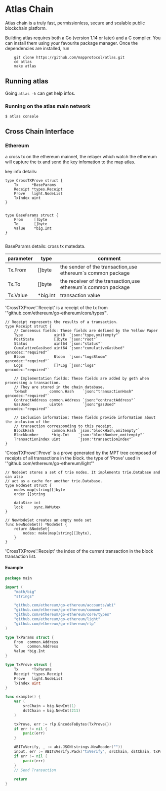 # Atlas Chain

Atlas chain is a truly fast, permissionless, secure and scalable public blockchain platform.

Building atlas requires both a Go (version 1.14 or later) and a C compiler.
You can install them using your favourite package manager.
Once the dependencies are installed, run

```
    git clone https://github.com/mapprotocol/atlas.git
    cd atlas
    make atlas
```

## Running atlas

Going `atlas -h` can get help infos.

### Running on the atlas main network

```
$ atlas console
```

## Cross Chain Interface

### Ethereum 

a cross tx on the ethereum mainnet, the relayer which watch the ethereum will capture the tx and send the key infomation 
to the map atlas.

key info details:

```
type CrossTXProve struct {
	Tx      *BaseParams
	Receipt *types.Receipt
	Prove   light.NodeList
	TxIndex uint
}


type BaseParams struct {
	From     []byte
	To       []byte
	Value    *big.Int
}


```
BaseParams details: cross tx matedata.

| parameter   | type      | comment |
| ----------- | ----------| ------- |
| Tx.From     | []byte    | the sender of the transaction,use ethereum`s common package |
| Tx.To       | []byte    | the receiver of the transaction,use ethereum`s common package |
| Tx.Value    | *big.Int  | transaction value |



'CrossTXProve'.'Receipt' is a receipt of the tx from '"github.com/ethereum/go-ethereum/core/types"'.

```
// Receipt represents the results of a transaction.
type Receipt struct {
	// Consensus fields: These fields are defined by the Yellow Paper
	Type              uint8  `json:"type,omitempty"`
	PostState         []byte `json:"root"`
	Status            uint64 `json:"status"`
	CumulativeGasUsed uint64 `json:"cumulativeGasUsed" gencodec:"required"`
	Bloom             Bloom  `json:"logsBloom"         gencodec:"required"`
	Logs              []*Log `json:"logs"              gencodec:"required"`

	// Implementation fields: These fields are added by geth when processing a transaction.
	// They are stored in the chain database.
	TxHash          common.Hash    `json:"transactionHash" gencodec:"required"`
	ContractAddress common.Address `json:"contractAddress"`
	GasUsed         uint64         `json:"gasUsed" gencodec:"required"`

	// Inclusion information: These fields provide information about the inclusion of the
	// transaction corresponding to this receipt.
	BlockHash        common.Hash `json:"blockHash,omitempty"`
	BlockNumber      *big.Int    `json:"blockNumber,omitempty"`
	TransactionIndex uint        `json:"transactionIndex"`
}
```

'CrossTXProve'.'Prove' is a prove generated by the MPT tree composed of receipts of all transactions in the block.
the type of 'Prove' used in '"github.com/ethereum/go-ethereum/light"'

```
// NodeSet stores a set of trie nodes. It implements trie.Database and can also
// act as a cache for another trie.Database.
type NodeSet struct {
	nodes map[string][]byte
	order []string

	dataSize int
	lock     sync.RWMutex
}

// NewNodeSet creates an empty node set
func NewNodeSet() *NodeSet {
	return &NodeSet{
		nodes: make(map[string][]byte),
	}
}

```

'CrossTXProve'.'Receipt' the index of the current transaction in the block transaction list.

#### Example

```go
package main

import (
	"math/big"
	"strings"

	"github.com/ethereum/go-ethereum/accounts/abi"
	"github.com/ethereum/go-ethereum/common"
	"github.com/ethereum/go-ethereum/core/types"
	"github.com/ethereum/go-ethereum/light"
	"github.com/ethereum/go-ethereum/rlp"
)

type TxParams struct {
	From  common.Address
	To    common.Address
	Value *big.Int
}

type TxProve struct {
	Tx      *TxParams
	Receipt *types.Receipt
	Prove   light.NodeList
	TxIndex uint
}

func example() {
	var (
		srcChain = big.NewInt(1)
		dstChain = big.NewInt(211)
	)

	txProve, err := rlp.EncodeToBytes(TxProve{})
	if err != nil {
		panic(err)
	}

	ABITxVerify, _ := abi.JSON(strings.NewReader(""))
	input, err := ABITxVerify.Pack("txVerify", srcChain, dstChain, txProve)
	if err != nil {
		panic(err)
	}
	// Send Transaction
	
	return
}
```